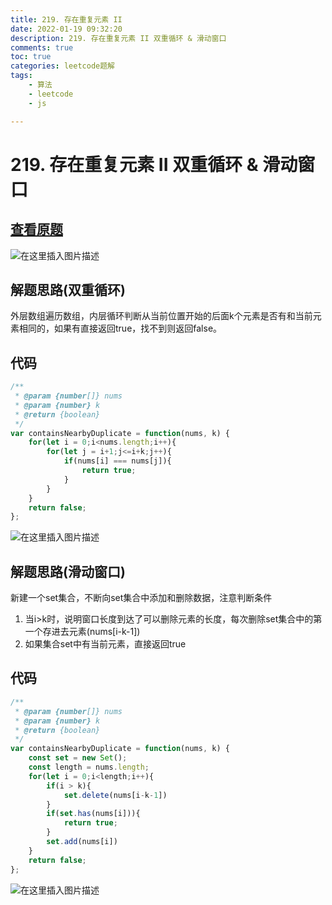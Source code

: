 ```yaml
---
title: 219. 存在重复元素 II
date: 2022-01-19 09:32:20
description: 219. 存在重复元素 II 双重循环 & 滑动窗口
comments: true
toc: true
categories: leetcode题解
tags:
	- 算法
	- leetcode
	- js

---
```



# 219. 存在重复元素 II 双重循环 & 滑动窗口

## [查看原题](https://leetcode-cn.com/problems/contains-duplicate-ii/)
![在这里插入图片描述](https://img-blog.csdnimg.cn/d32370c0981b440a8ab0119e9a21defb.png?x-oss-process=image/watermark,type_d3F5LXplbmhlaQ,shadow_50,text_Q1NETiBA562xLi4=,size_20,color_FFFFFF,t_70,g_se,x_16)

## 解题思路(双重循环)

外层数组遍历数组，内层循环判断从当前位置开始的后面k个元素是否有和当前元素相同的，如果有直接返回true，找不到则返回false。

## 代码

```javascript
/**
 * @param {number[]} nums
 * @param {number} k
 * @return {boolean}
 */
var containsNearbyDuplicate = function(nums, k) {
	for(let i = 0;i<nums.length;i++){
		for(let j = i+1;j<=i+k;j++){
			if(nums[i] === nums[j]){
				return true;
			}
		}
	}
	return false;
};
```
![在这里插入图片描述](https://img-blog.csdnimg.cn/cdbee3bf9dd94638aa8f77327e4ea876.png)


## 解题思路(滑动窗口)

新建一个set集合，不断向set集合中添加和删除数据，注意判断条件
1. 当i>k时，说明窗口长度到达了可以删除元素的长度，每次删除set集合中的第一个存进去元素(nums[i-k-1])
2. 如果集合set中有当前元素，直接返回true


## 代码

```javascript
/**
 * @param {number[]} nums
 * @param {number} k
 * @return {boolean}
 */
var containsNearbyDuplicate = function(nums, k) {
	const set = new Set();
	const length = nums.length;
	for(let i = 0;i<length;i++){
		if(i > k){
			set.delete(nums[i-k-1])
		}
		if(set.has(nums[i])){
			return true;
		}
		set.add(nums[i])
	}
	return false;
};

```

![在这里插入图片描述](https://img-blog.csdnimg.cn/2de8502431b143b198e592d56d54829e.png?x-oss-process=image/watermark,type_d3F5LXplbmhlaQ,shadow_50,text_Q1NETiBA562xLi4=,size_20,color_FFFFFF,t_70,g_se,x_16)
